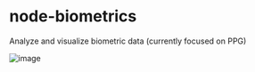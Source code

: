 # node-biometrics

Analyze and visualize biometric data (currently focused on PPG)

![image](https://github.com/user-attachments/assets/de4ed3b0-159a-46d6-a8e3-c55874c31455)

